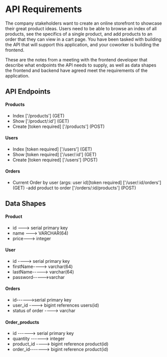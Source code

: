# API Requirements
The company stakeholders want to create an online storefront to showcase their great product ideas. Users need to be able to browse an index of all products, see the specifics of a single product, and add products to an order that they can view in a cart page. You have been tasked with building the API that will support this application, and your coworker is building the frontend.

These are the notes from a meeting with the frontend developer that describe what endpoints the API needs to supply, as well as data shapes the frontend and backend have agreed meet the requirements of the application. 

## API Endpoints
#### Products
- Index ['/products'] (GET)
- Show ['/product/:id'] (GET)
- Create [token required] ['/products'] (POST)


#### Users
- Index [token required] ['/users'] (GET)
- Show [token required]  ['/user/:id'] (GET)
- Create [token required] ['/users'] (POST)

#### Orders
- Current Order by user (args: user id)[token required]  ['/user/:id/orders'] (GET)
-add product to order ['/orders/:id/products'] (POST)
## Data Shapes
#### Product
-  id ---> serial primary key
- name ---> VARCHAR(64)
- price---> integer

#### User
- id ----> serial primary key
- firstName----> varchar(64)
- lastName-----> varchar(64)
- password----->varchar

#### Orders
- id------>serial primary key
- user_id ----> bigint references users(id)
- status of order ----> varchar

#### Order_products
- id ------> serial primary key
- quantity ------> integer
- product_id ----> bigint reference product(id)
- order_id-------> bigint reference product(id)

